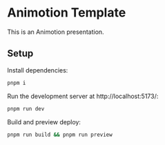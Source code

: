 # Animotion Template
<!-- TODO (WJ): Update -->
This is an Animotion presentation.

## Setup

Install dependencies:

```sh
pnpm i
```

Run the development server at http://localhost:5173/:

```sh
pnpm run dev
```

Build and preview deploy:

```sh
pnpm run build && pnpm run preview
```
